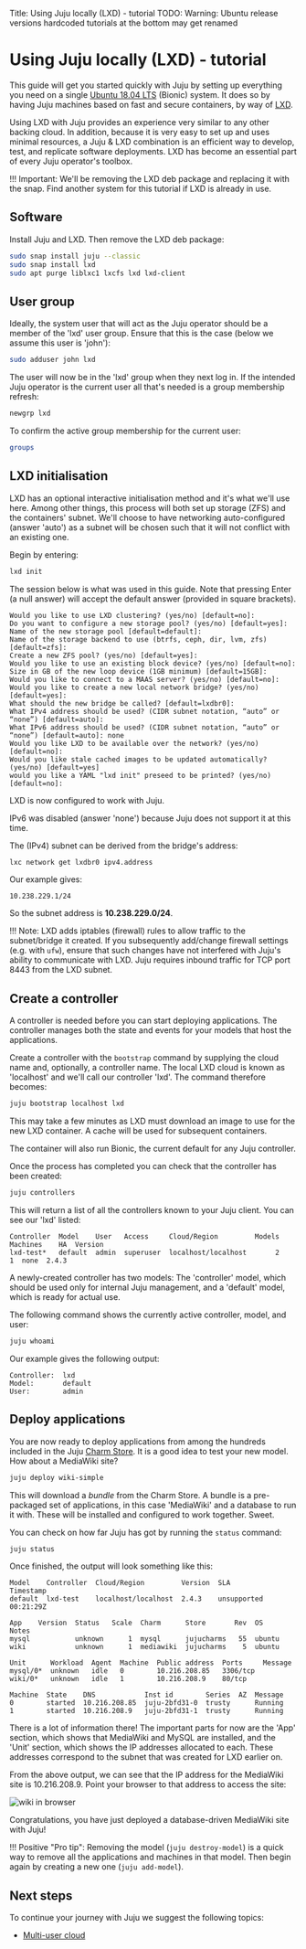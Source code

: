 Title: Using Juju locally (LXD) - tutorial
TODO:  Warning: Ubuntu release versions hardcoded
       tutorials at the bottom may get renamed

# Using Juju locally (LXD) - tutorial

This guide will get you started quickly with Juju by setting up everything you
need on a single [Ubuntu 18.04 LTS][bionic-download] (Bionic) system. It does
so by having Juju machines based on fast and secure containers, by way of
[LXD][lxd-upstream].

Using LXD with Juju provides an experience very similar to any other backing
cloud. In addition, because it is very easy to set up and uses minimal
resources, a Juju & LXD combination is an efficient way to develop, test, and
replicate software deployments. LXD has become an essential part of every Juju
operator's toolbox.

!!! Important:
    We'll be removing the LXD deb package and replacing it with the snap. Find
    another system for this tutorial if LXD is already in use.

## Software

Install Juju and LXD. Then remove the LXD deb package:

```bash
sudo snap install juju --classic
sudo snap install lxd
sudo apt purge liblxc1 lxcfs lxd lxd-client
```

## User group

Ideally, the system user that will act as the Juju operator should be a member
of the 'lxd' user group. Ensure that this is the case (below we assume this
user is 'john'):

```bash
sudo adduser john lxd
```

The user will now be in the 'lxd' group when they next log in. If the intended
Juju operator is the current user all that's needed is a group membership
refresh:

```bash
newgrp lxd
```

To confirm the active group membership for the current user:

```bash
groups
```

## LXD initialisation

LXD has an optional interactive initialisation method and it's what we'll use
here. Among other things, this process will both set up storage (ZFS) and the
containers' subnet. We'll choose to have networking auto-configured (answer
'auto') as a subnet will be chosen such that it will not conflict with an
existing one.

Begin by entering:

```bash
lxd init
```

The session below is what was used in this guide. Note that pressing Enter (a
null answer) will accept the default answer (provided in square brackets).

```no-highlight
Would you like to use LXD clustering? (yes/no) [default=no]: 
Do you want to configure a new storage pool? (yes/no) [default=yes]: 
Name of the new storage pool [default=default]: 
Name of the storage backend to use (btrfs, ceph, dir, lvm, zfs) [default=zfs]: 
Create a new ZFS pool? (yes/no) [default=yes]: 
Would you like to use an existing block device? (yes/no) [default=no]: 
Size in GB of the new loop device (1GB minimum) [default=15GB]: 
Would you like to connect to a MAAS server? (yes/no) [default=no]: 
Would you like to create a new local network bridge? (yes/no) [default=yes]: 
What should the new bridge be called? [default=lxdbr0]: 
What IPv4 address should be used? (CIDR subnet notation, “auto” or “none”) [default=auto]: 
What IPv6 address should be used? (CIDR subnet notation, “auto” or “none”) [default=auto]: none
Would you like LXD to be available over the network? (yes/no) [default=no]: 
Would you like stale cached images to be updated automatically? (yes/no) [default=yes] 
would you like a YAML "lxd init" preseed to be printed? (yes/no) [default=no]:
```

LXD is now configured to work with Juju.

IPv6 was disabled (answer 'none') because Juju does not support it at this
time.

The (IPv4) subnet can be derived from the bridge's address:

```bash
lxc network get lxdbr0 ipv4.address
```

Our example gives:

```no-highlight
10.238.229.1/24
```

So the subnet address is **10.238.229.0/24**.

!!! Note:
    LXD adds iptables (firewall) rules to allow traffic to the subnet/bridge it
    created. If you subsequently add/change firewall settings (e.g. with
    `ufw`), ensure that such changes have not interfered with Juju's ability to
    communicate with LXD. Juju requires inbound traffic for TCP port 8443 from
    the LXD subnet.

## Create a controller

A controller is needed before you can start deploying applications. The
controller manages both the state and events for your models that host the
applications.

Create a controller with the `bootstrap` command by supplying the cloud name
and, optionally, a controller name. The local LXD cloud is known as 'localhost'
and we'll call our controller 'lxd'. The command therefore becomes:

```bash
juju bootstrap localhost lxd
```

This may take a few minutes as LXD must download an image to use for the new
LXD container. A cache will be used for subsequent containers.

The container will also run Bionic, the current default for any Juju
controller.

Once the process has completed you can check that the controller has been
created:

```bash
juju controllers
```

This will return a list of all the controllers known to your Juju client. You
can see our 'lxd' listed:

```no-highlight
Controller  Model    User   Access     Cloud/Region         Models  Machines    HA  Version
lxd-test*   default  admin  superuser  localhost/localhost       2         1  none  2.4.3
```

A newly-created controller has two models: The 'controller' model, which should
be used only for internal Juju management, and a 'default' model, which is
ready for actual use.

The following command shows the currently active controller, model, and user:

```bash
juju whoami
```

Our example gives the following output:

```no-highlight
Controller:  lxd
Model:       default
User:        admin
```

## Deploy applications

You are now ready to deploy applications from among the hundreds included in
the Juju [Charm Store][charm-store]. It is a good idea to test your new model.
How about a MediaWiki site?

```bash
juju deploy wiki-simple
```

This will download a *bundle* from the Charm Store. A bundle is a pre-packaged
set of applications, in this case 'MediaWiki' and a database to run it with.
These will be installed and configured to work together. Sweet.

You can check on how far Juju has got by running the `status` command:

```bash
juju status
```

Once finished, the output will look something like this:

```no-highlight
Model    Controller  Cloud/Region         Version  SLA          Timestamp
default  lxd-test    localhost/localhost  2.4.3    unsupported  00:21:29Z

App    Version  Status   Scale  Charm      Store       Rev  OS      Notes
mysql           unknown      1  mysql      jujucharms   55  ubuntu  
wiki            unknown      1  mediawiki  jujucharms    5  ubuntu  

Unit      Workload  Agent  Machine  Public address  Ports     Message
mysql/0*  unknown   idle   0        10.216.208.85   3306/tcp  
wiki/0*   unknown   idle   1        10.216.208.9    80/tcp    

Machine  State    DNS            Inst id        Series  AZ  Message
0        started  10.216.208.85  juju-2bfd31-0  trusty      Running
1        started  10.216.208.9   juju-2bfd31-1  trusty      Running
```

There is a lot of information there! The important parts for now are the 'App'
section, which shows that MediaWiki and MySQL are installed, and the 'Unit'
section, which shows the IP addresses allocated to each. These addresses
correspond to the subnet that was created for LXD earlier on.

From the above output, we can see that the IP address for the MediaWiki site is
10.216.208.9. Point your browser to that address to access the site:

![wiki in browser](https://assets.ubuntu.com/v1/a9092b3b-tut-lxd-wiki-simple-browser-3.png)

Congratulations, you have just deployed a database-driven MediaWiki site with
Juju!

!!! Positive "Pro tip":
    Removing the model (`juju destroy-model`) is a quick way to remove all the
    applications and machines in that model. Then begin again by creating a new
    one (`juju add-model`).

## Next steps

To continue your journey with Juju we suggest the following topics:

 - [Multi-user cloud][tut-users]


<!-- LINKS -->

[lxd-upstream]: https://linuxcontainers.org/lxd/
[bionic-download]: http://www.ubuntu.com/download/
[zfs-wiki]: https://wiki.ubuntu.com/ZFS
[charm-store]: https://jujucharms.com
[charms]: ./charms.md
[clouds]: ./clouds.md
[tut-users]: ./tut-users.md
